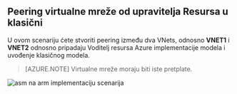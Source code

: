 ## <a name="peering-virtual-networks-from-rm-to-classic"></a>Peering virtualne mreže od upravitelja Resursa u klasični

U ovom scenariju ćete stvoriti peering između dva VNets, odnosno **VNET1** i **VNET2** odnosno pripadaju Voditelj resursa Azure implementacije modela i uvođenje klasičnog modela.

> [AZURE.NOTE] Virtualne mreže moraju biti iste pretplate.

![asm na arm implementaciju scenarija](./media/virtual-networks-create-vnetpeering-scenario-asmtoarm-include/figure01.PNG)

